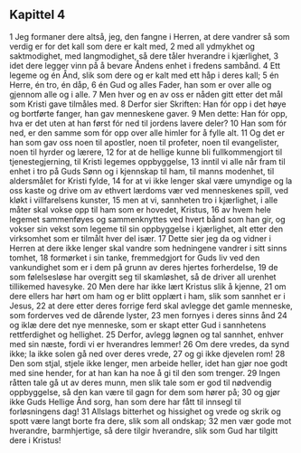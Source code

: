 ## Kapittel 4

1 Jeg formaner dere altså, jeg, den fangne i Herren, at dere vandrer så som verdig er for det kall som dere er kalt med,
2 med all ydmykhet og saktmodighet, med langmodighet, så dere tåler hverandre i kjærlighet,
3 idet dere legger vinn på å bevare Åndens enhet i fredens sambånd.
4 Ett legeme og én Ånd, slik som dere og er kalt med ett håp i deres kall;
5 én Herre, én tro, én dåp,
6 én Gud og alles Fader, han som er over alle og gjennom alle og i alle.
7 Men hver og en av oss er nåden gitt etter det mål som Kristi gave tilmåles med.
8 Derfor sier Skriften: Han fór opp i det høye og bortførte fanger, han gav menneskene gaver.
9 Men dette: Han fór opp, hva er det uten at han først fór ned til jordens lavere deler?
10 Han som fór ned, er den samme som fór opp over alle himler for å fylle alt.
11 Og det er han som gav oss noen til apostler, noen til profeter, noen til evangelister, noen til hyrder og lærere,
12 for at de hellige kunne bli fullkommengjort til tjenestegjerning, til Kristi legemes oppbyggelse,
13 inntil vi alle når fram til enhet i tro på Guds Sønn og i kjennskap til ham, til manns modenhet, til aldersmålet for Kristi fylde,
14 for at vi ikke lenger skal være umyndige og la oss kaste og drive om av ethvert lærdoms vær ved menneskenes spill, ved kløkt i villfarelsens kunster,
15 men at vi, sannheten tro i kjærlighet, i alle måter skal vokse opp til ham som er hovedet, Kristus,
16 av hvem hele legemet sammenføyes og sammenknyttes ved hvert bånd som han gir, og vokser sin vekst som legeme til sin oppbyggelse i kjærlighet, alt etter den virksomhet som er tilmålt hver del især.
17 Dette sier jeg da og vidner i Herren at dere ikke lenger skal vandre som hedningene vandrer i sitt sinns tomhet,
18 formørket i sin tanke, fremmedgjort for Guds liv ved den vankundighet som er i dem på grunn av deres hjertes forherdelse,
19 de som følelsesløse har overgitt seg til skamløshet, så de driver all urenhet tillikemed havesyke.
20 Men dere har ikke lært Kristus slik å kjenne,
21 om dere ellers har hørt om ham og er blitt opplært i ham, slik som sannhet er i Jesus,
22 at dere etter deres forrige ferd skal avlegge det gamle menneske, som forderves ved de dårende lyster,
23 men fornyes i deres sinns ånd
24 og iklæ dere det nye menneske, som er skapt etter Gud i sannhetens rettferdighet og hellighet.
25 Derfor, avlegg løgnen og tal sannhet, enhver med sin næste, fordi vi er hverandres lemmer!
26 Om dere vredes, da synd ikke; la ikke solen gå ned over deres vrede,
27 og gi ikke djevelen rom!
28 Den som stjal, stjele ikke lenger, men arbeide heller, idet han gjør noe godt med sine hender, for at han kan ha noe å gi til den som trenger.
29 Ingen råtten tale gå ut av deres munn, men slik tale som er god til nødvendig oppbyggelse, så den kan være til gagn for dem som hører på;
30 og gjør ikke Guds Hellige Ånd sorg, han som dere har fått til innsegl til forløsningens dag!
31 Allslags bitterhet og hissighet og vrede og skrik og spott være langt borte fra dere, slik som all ondskap;
32 men vær gode mot hverandre, barmhjertige, så dere tilgir hverandre, slik som Gud har tilgitt dere i Kristus!
